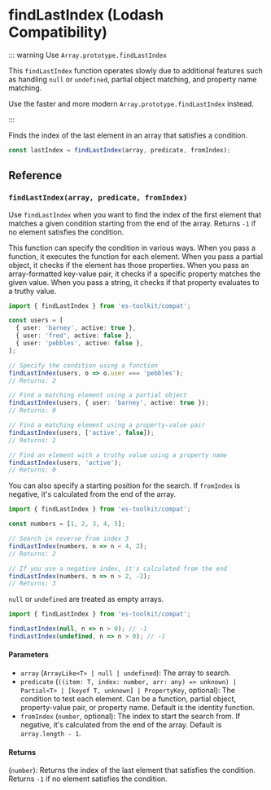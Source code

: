 # findLastIndex (Lodash Compatibility)

::: warning Use `Array.prototype.findLastIndex`

This `findLastIndex` function operates slowly due to additional features such as handling `null` or `undefined`, partial object matching, and property name matching.

Use the faster and more modern `Array.prototype.findLastIndex` instead.

:::

Finds the index of the last element in an array that satisfies a condition.

```typescript
const lastIndex = findLastIndex(array, predicate, fromIndex);
```

## Reference

### `findLastIndex(array, predicate, fromIndex)`

Use `findLastIndex` when you want to find the index of the first element that matches a given condition starting from the end of the array. Returns `-1` if no element satisfies the condition.

This function can specify the condition in various ways. When you pass a function, it executes the function for each element. When you pass a partial object, it checks if the element has those properties. When you pass an array-formatted key-value pair, it checks if a specific property matches the given value. When you pass a string, it checks if that property evaluates to a truthy value.

```typescript
import { findLastIndex } from 'es-toolkit/compat';

const users = [
  { user: 'barney', active: true },
  { user: 'fred', active: false },
  { user: 'pebbles', active: false },
];

// Specify the condition using a function
findLastIndex(users, o => o.user === 'pebbles');
// Returns: 2

// Find a matching element using a partial object
findLastIndex(users, { user: 'barney', active: true });
// Returns: 0

// Find a matching element using a property-value pair
findLastIndex(users, ['active', false]);
// Returns: 2

// Find an element with a truthy value using a property name
findLastIndex(users, 'active');
// Returns: 0
```

You can also specify a starting position for the search. If `fromIndex` is negative, it's calculated from the end of the array.

```typescript
import { findLastIndex } from 'es-toolkit/compat';

const numbers = [1, 2, 3, 4, 5];

// Search in reverse from index 3
findLastIndex(numbers, n => n < 4, 2);
// Returns: 2

// If you use a negative index, it's calculated from the end
findLastIndex(numbers, n => n > 2, -2);
// Returns: 3
```

`null` or `undefined` are treated as empty arrays.

```typescript
import { findLastIndex } from 'es-toolkit/compat';

findLastIndex(null, n => n > 0); // -1
findLastIndex(undefined, n => n > 0); // -1
```

#### Parameters

- `array` (`ArrayLike<T> | null | undefined`): The array to search.
- `predicate` (`((item: T, index: number, arr: any) => unknown) | Partial<T> | [keyof T, unknown] | PropertyKey`, optional): The condition to test each element. Can be a function, partial object, property-value pair, or property name. Default is the identity function.
- `fromIndex` (`number`, optional): The index to start the search from. If negative, it's calculated from the end of the array. Default is `array.length - 1`.

#### Returns

(`number`): Returns the index of the last element that satisfies the condition. Returns `-1` if no element satisfies the condition.
